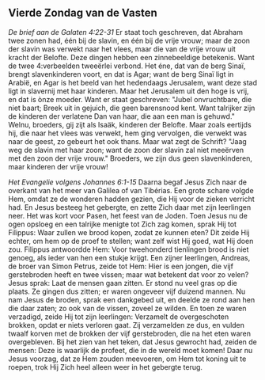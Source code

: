 ## Vierde Zondag van de Vasten

*De brief aan de Galaten 4:22-31*
Er staat toch geschreven, dat Abraham twee zonen had, één bij de slavin, en één bij de vrije vrouw; maar de zoon der slavin was verwekt naar het vlees, maar die van de vrije vrouw uit kracht der Belofte. Deze dingen hebben een zinnebeeldige betekenis. Want de twee 4:verbeelden tweeërlei verbond. Het éne, dat van de berg Sinaï, brengt slavenkinderen voort, en dat is Agar; want de berg Sinaï ligt in Arabië, en Agar is het beeld van het hedendaags Jerusalem, want deze stad ligt in slavernij met haar kinderen. Maar het Jerusalem uit den hoge is vrij, en dat is ònze moeder. Want er staat geschreven: "Jubel onvruchtbare, die niet baart; Breek uit in gejuich, die geen barensnood kent. Want talrijker zijn de kinderen der verlatene Dan van haar, die aan een man is gehuwd." Welnu, broeders, gij zijt als Isaäk, kinderen der Belofte. Maar zoals eertijds hij, die naar het vlees was verwekt, hem ging vervolgen, die verwekt was naar de geest, zo gebeurt het ook thans. Maar wat zegt de Schrift? "Jaag weg de slavin met haar zoon; want de zoon der slavin zal niet meeërven met den zoon der vrije vrouw." Broeders, we zijn dus geen slavenkinderen, maar kinderen der vrije vrouw! 

*Het Evangelie volgens Johannes 6:1-15*
Daarna begaf Jesus Zich naar de overkant van het meer van Galilea of van Tibérias. Een grote schare volgde Hem, omdat ze de wonderen hadden gezien, die Hij voor de zieken verricht had. En Jesus besteeg het gebergte, en zette Zich daar met zijn leerlingen neer. Het was kort voor Pasen, het feest van de Joden. Toen Jesus nu de ogen opsloeg en een talrijke menigte tot Zich zag komen, sprak Hij tot Filippus: Waar zullen we brood kopen, zodat ze kunnen eten? Dit zeide Hij echter, om hem op de proef te stellen; want zelf wist Hij goed, wat Hij doen zou. Filippus antwoordde Hem: Voor tweehonderd tienlingen brood is niet genoeg, als ieder van hen een stukje krijgt. Een zijner leerlingen, Andreas, de broer van Simon Petrus, zeide tot Hem: Hier is een jongen, die vijf gerstebroden heeft en twee vissen; maar wat betekent dat voor zo velen? Jesus sprak: Laat de mensen gaan zitten. Er stond nu veel gras op die plaats. Ze gingen dus zitten; er waren ongeveer vijf duizend mannen. Nu nam Jesus de broden, sprak een dankgebed uit, en deelde ze rond aan hen die daar zaten; zo ook van de vissen, zoveel ze wilden. En toen ze waren verzadigd, zeide Hij tot zijn leerlingen: Verzamelt de overgeschoten brokken, opdat er niets verloren gaat. Zij verzamelden ze dus, en vulden twaalf korven met de brokken der vijf gerstebroden, die na het eten waren overgebleven. Bij het zien van het teken, dat Jesus gewrocht had, zeiden de mensen: Deze is waarlijk de profeet, die in de wereld moet komen! Daar nu Jesus voorzag, dat ze Hem zouden meevoeren, om Hem tot koning uit te roepen, trok Hij Zich heel alleen weer in het gebergte terug. 


